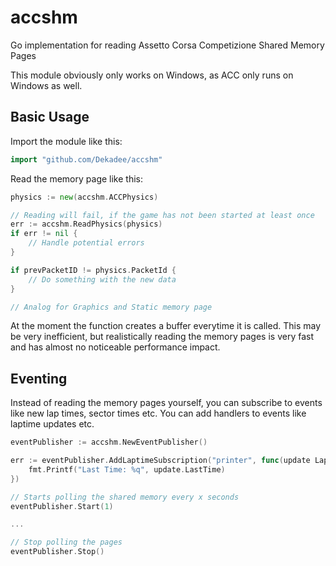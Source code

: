 # accshm
Go implementation for reading Assetto Corsa Competizione Shared Memory Pages

This module obviously only works on Windows, as ACC only runs on Windows as well.

## Basic Usage

Import the module like this:

```go
import "github.com/Dekadee/accshm"
```

Read the memory page like this:

```go
physics := new(accshm.ACCPhysics)

// Reading will fail, if the game has not been started at least once
err := accshm.ReadPhysics(physics)
if err != nil {
    // Handle potential errors
}

if prevPacketID != physics.PacketId {
    // Do something with the new data
}

// Analog for Graphics and Static memory page
```

At the moment the function creates a buffer everytime it is called.
This may be very inefficient, but realistically reading the memory pages is very fast and has almost no noticeable performance impact.

## Eventing

Instead of reading the memory pages yourself, you can subscribe to events like new lap times, sector times etc.
You can add handlers to events like laptime updates etc.

````go
eventPublisher := accshm.NewEventPublisher()

err := eventPublisher.AddLaptimeSubscription("printer", func(update LapTimeUpdate) {
    fmt.Printf("Last Time: %q", update.LastTime)
})

// Starts polling the shared memory every x seconds
eventPublisher.Start(1)

...

// Stop polling the pages
eventPublisher.Stop()
````


